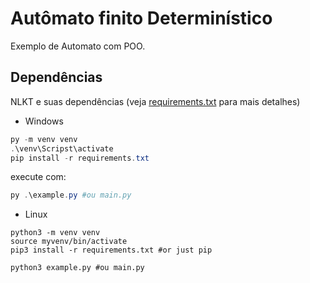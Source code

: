 # Autômato finito Determinístico

Exemplo de Automato com POO.

## Dependências

NLKT e suas dependências (veja [requirements.txt](./requirements.txt) para mais detalhes)

- Windows

```powershell
py -m venv venv
.\venv\Scripst\activate
pip install -r requirements.txt
```

execute com:

```powershell
py .\example.py #ou main.py
```

- Linux

```shell
python3 -m venv venv
source myvenv/bin/activate
pip3 install -r requirements.txt #or just pip
```

```shell
python3 example.py #ou main.py
```
